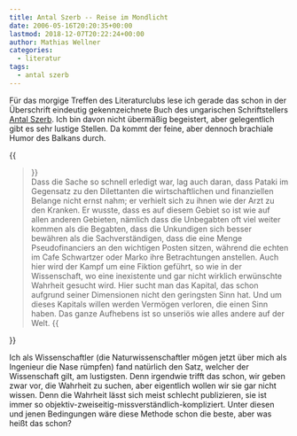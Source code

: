 ```yaml
---
title: Antal Szerb -- Reise im Mondlicht
date: 2006-05-16T20:20:35+00:00
lastmod: 2018-12-07T20:22:24+00:00
author: Mathias Wellner
categories:
  - literatur
tags:
  - antal szerb
---
```

Für das morgige Treffen des Literaturclubs lese ich gerade das schon in der Überschrift eindeutig gekennzeichnete Buch des ungarischen Schriftstellers [Antal Szerb](https://de.wikipedia.org/wiki/Antal_Szerb). Ich bin davon nicht übermäßig begeistert, aber gelegentlich gibt es sehr lustige Stellen. Da kommt der feine, aber dennoch brachiale Humor des Balkans durch. 

{{<blockquote>}}  
Dass die Sache so schnell erledigt war, lag auch daran, dass Pataki im Gegensatz zu den Dilettanten die wirtschaftlichen und finanziellen Belange nicht ernst nahm; er verhielt sich zu ihnen wie der Arzt zu den Kranken. Er wusste, dass es auf diesem Gebiet so ist wie auf allen anderen Gebieten, nämlich dass die Unbegabten oft viel weiter kommen als die Begabten, dass die Unkundigen sich besser bewähren als die Sachverständigen, dass die eine Menge Pseudofinanciers an den wichtigen Posten sitzen, während die echten im Cafe Schwartzer oder Marko ihre Betrachtungen anstellen. Auch hier wird der Kampf um eine Fiktion geführt, so wie in der Wissenschaft, wo eine inexistente und gar nicht wirklich erwünschte Wahrheit gesucht wird. Hier sucht man das Kapital, das schon aufgrund seiner Dimensionen nicht den geringsten Sinn hat. Und um dieses Kapitals willen werden Vermögen verloren, die einen Sinn haben. Das ganze Aufhebens ist so unseriös wie alles andere auf der Welt.
{{</blockquote>}}  

Ich als Wissenschaftler (die Naturwissenschaftler mögen jetzt über mich als Ingenieur die Nase rümpfen) fand natürlich den Satz, welcher der Wissenschaft gilt, am lustigsten. Denn irgendwie trifft das schon, wir geben zwar vor, die Wahrheit zu suchen, aber eigentlich wollen wir sie gar nicht wissen. Denn die Wahrheit lässt sich meist schlecht publizieren, sie ist immer so objektiv-zweiseitig-missverständlich-kompliziert. Unter diesen und jenen Bedingungen wäre diese Methode schon die beste, aber was heißt das schon?